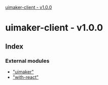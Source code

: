 [uimaker-client - v1.0.0](README.md)

# uimaker-client - v1.0.0

## Index

### External modules

* ["uimaker"](modules/_uimaker_.md)
* ["with-react"](modules/_with_react_.md)

